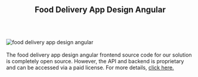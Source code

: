 <h2 style="text-align:center">Food Delivery App Design Angular</h2><br/><br/>

![food delivery app design angular](https://admin.ninjascode.com/wp-content/uploads/2025/repoImages/martha/16.webp) <br/><br/>The food delivery app design angular frontend source code for our solution is completely open source. However, the API and backend is proprietary and can be accessed via a paid license. For more details, <a href="https://enatega.com/?utm_source=github&utm_medium=repo&utm_campaign=martha-food-delivery-app-design-angular" target="_blank">click here.</a>
